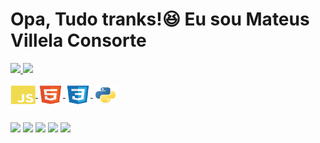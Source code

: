 #  Opa, Tudo tranks!😆 Eu sou Mateus Villela Consorte

<div>
  <a href="https://github.com/MVConsorte">
  <img height="160em" src="https://github-readme-stats.vercel.app/api/top-langs/?username=MVConsorte&layout=compact&langs_count=7&theme=outrun"/>
  <img height="160em" src="https://github-readme-stats.vercel.app/api?username=MVConsorte&show_icons=true&theme=outrun&include_all_commits=truecount_private=true"/>
</div>

<div style="display: inline_block"><br>
  <img align="center" alt="villela-Js" height="30" width="40" src="https://raw.githubusercontent.com/devicons/devicon/master/icons/javascript/javascript-plain.svg">
  <img align="center" alt="villela-HTML" height="30" width="40" src="https://raw.githubusercontent.com/devicons/devicon/master/icons/html5/html5-original.svg">
  <img align="center" alt="villela-CSS" height="30" width="40" src="https://raw.githubusercontent.com/devicons/devicon/master/icons/css3/css3-original.svg">
  <img align="center" alt="villela-Python" height="30" width="40" src="https://raw.githubusercontent.com/devicons/devicon/master/icons/python/python-original.svg">
</div>

##



<div> 
  <a href="https://instagram.com/#" target="_blank"><img src="https://img.shields.io/badge/-Instagram-%23E4405F?style=for-the-badge&logo=instagram&logoColor=white" target="_blank"></a>
 <a href="https://discord.gg/#" target="_blank"><img src="https://img.shields.io/badge/Discord-7289DA?style=for-the-badge&logo=discord&logoColor=white" target="_blank"></a> 
  <a href = "mailto:mateusvillela.eng@gmail.com"><img src="https://img.shields.io/badge/-Gmail-%23333?style=for-the-badge&logo=gmail&logoColor=white" target="_blank"></a>
  <a href="https://www.linkedin.com/in/mateus-villela-consorte-497a53253/" target="_blank"><img src="https://img.shields.io/badge/-LinkedIn-%230077B5?style=for-the-badge&logo=linkedin&logoColor=white" target="_blank"></a> 
  <img src="https://user-images.githubusercontent.com/108163301/197303591-184ffa21-643f-400b-b454-288693620e14.png" height="300px" />
</div>
